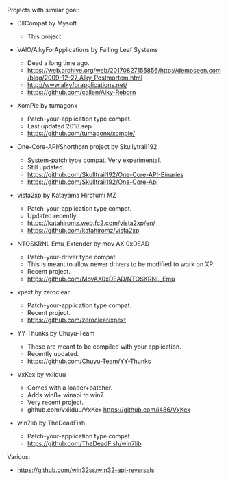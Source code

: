 Projects with similar goal:

* DllCompat by Mysoft
  * This project

* VAIO/AlkyForApplications by Falling Leaf Systems
  * Dead a long time ago.
  * https://web.archive.org/web/20170827155856/http://demoseen.com/blog/2009-12-27_Alky_Postmortem.html
  * http://www.alkyforapplications.net/
  * https://github.com/callen/Alky-Reborn

* XomPie by tumagonx
  * Patch-your-application type compat.
  * Last updated 2018.sep.
  * https://github.com/tumagonx/xompie/

* One-Core-API/Shorthorn project by Skullytrail192
  * System-patch type compat. Very experimental.
  * Still updated. 
  * https://github.com/Skulltrail192/One-Core-API-Binaries
  * https://github.com/Skulltrail192/One-Core-Api

* vista2xp by Katayama Hirofumi MZ
  * Patch-your-application type compat.
  * Updated recently.
  * https://katahiromz.web.fc2.com/vista2xp/en/
  * https://github.com/katahiromz/vista2xp
  
* NTOSKRNL Emu_Extender by mov AX 0xDEAD
  * Patch-your-driver type compat.
  * This is meant to allow newer drivers to be modified to work on XP.
  * Recent project.
  * https://github.com/MovAX0xDEAD/NTOSKRNL_Emu
  
* xpext by zeroclear
  * Patch-your-application type compat.
  * Recent project.
  * https://github.com/zeroclear/xpext
  
* YY-Thunks by Chuyu-Team
  * These are meant to be compiled with your application.
  * Recently updated.
  * https://github.com/Chuyu-Team/YY-Thunks

* VxKex by vxiiduu
  * Comes with a loader+patcher.
  * Adds win8+ winapi to win7.
  * Very recent project.
  * ~~github.com/vxiiduu/VxKex~~ https://github.com/i486/VxKex

* win7lib by TheDeadFish
  * Patch-your-application type compat.
  * https://github.com/TheDeadFish/win7lib



Various:
- https://github.com/win32ss/win32-api-reversals
